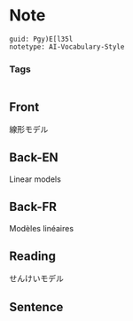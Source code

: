 # Note
```
guid: Pgy)E[l35l
notetype: AI-Vocabulary-Style
```

### Tags
```
```

## Front
線形モデル

## Back-EN
Linear models

## Back-FR
Modèles linéaires

## Reading
せんけいモデル

## Sentence

